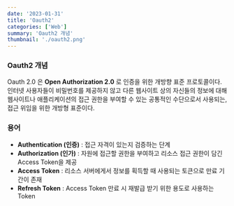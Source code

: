 ```yaml
---
date: '2023-01-31'
title: 'Oauth2'
categories: ['Web']
summary: 'Oauth2 개념'
thumbnail: './oauth2.png'
---
```


### Oauth2 개념

Oauth 2.0 은 **Open Authorization 2.0** 로 인증을 위한 개방향 표준 프로토콜이다.</br>
인터넷 사용자들이 비밀번호를 제공하지 않고 다른 웹사이트 상의 자신들의 정보에 대해 웹사이트나 애플리케이션의 접근 권한을 부여할 수 있는 공통적인 수단으로서 사용되는, 접근 위임을 위한 개방형 표준이다.

### 용어

- **Authentication (인증)** : 접근 자격이 있는지 검증하는 단계
- **Authorization (인가)** : 자원에 접근할 권한을 부여하고 리소스 접근 권한이 담긴 Access Token을 제공
- **Access Token** : 리소스 서버에게서 정보를 획득할 때 사용되는 토큰으로 만료 기간이 존재
- **Refresh Token** : Access Token 만료 시 재발급 받기 위한 용도로 사용하는 Token
